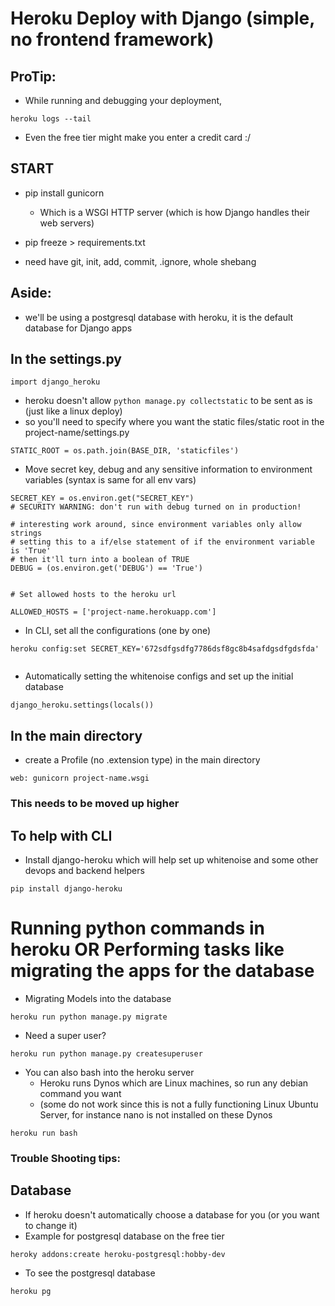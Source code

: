 # Heroku Deploy with Django (simple, no  frontend framework)


## ProTip:
- While running and debugging your deployment,
```
heroku logs --tail
```
- Even the free tier might make you enter a credit card :/




## START
- pip install gunicorn
	- Which is a WSGI HTTP server (which is how Django handles their web servers)
- pip freeze > requirements.txt

- need have git, init, add, commit, .ignore, whole shebang

## Aside:
- we'll be using a postgresql database with heroku, it is the default database for Django apps


## In the settings.py

```
import django_heroku
```

- heroku doesn't allow `python manage.py collectstatic` to be sent as is (just like a linux deploy)
- so you'll need to specify where you want the static files/static root in the project-name/settings.py
```
STATIC_ROOT = os.path.join(BASE_DIR, 'staticfiles')
```

- Move secret key, debug and any sensitive information to environment variables (syntax is same for all env vars)

```
SECRET_KEY = os.environ.get("SECRET_KEY")
# SECURITY WARNING: don't run with debug turned on in production!

# interesting work around, since environment variables only allow strings
# setting this to a if/else statement of if the environment variable is 'True'
# then it'll turn into a boolean of TRUE
DEBUG = (os.environ.get('DEBUG') == 'True')


# Set allowed hosts to the heroku url

ALLOWED_HOSTS = ['project-name.herokuapp.com']

```


- In CLI, set all the configurations (one by one)
```
heroku config:set SECRET_KEY='672sdfgsdfg7786dsf8gc8b4safdgsdfgdsfda'


```



- Automatically setting the whitenoise configs and set up the initial database
```
django_heroku.settings(locals())
```

## In the main directory
- create a Profile (no .extension type) in the main directory

```
web: gunicorn project-name.wsgi

```



### This needs to be moved up higher ###
## To help with CLI
- Install django-heroku which will help set up whitenoise and some other devops and backend helpers

`pip install django-heroku`



# Running python commands in heroku OR Performing tasks like migrating the apps for the database
- Migrating Models into the database
```
heroku run python manage.py migrate
```

- Need a super user?
```
heroku run python manage.py createsuperuser
```


- You can also bash into the heroku server
	- Heroku runs Dynos which are Linux machines, so run any debian command you want
	- (some do not work since this is not a fully functioning Linux Ubuntu Server,
	 for instance nano is not installed on these Dynos
```
heroku run bash
```



### Trouble Shooting tips:
## Database
- If heroku doesn't automatically choose a database for you (or you want to change it)
- Example for postgresql database on the free tier

```
heroky addons:create heroku-postgresql:hobby-dev

```

- To see the postgresql database

`heroku pg`
